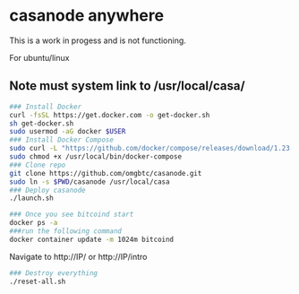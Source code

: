 # casanode anywhere

This is a work in progess and is not functioning.

For ubuntu/linux

## Note must system link to /usr/local/casa/

```sh
### Install Docker
curl -fsSL https://get.docker.com -o get-docker.sh
sh get-docker.sh 
sudo usermod -aG docker $USER
### Install Docker Compose
sudo curl -L "https://github.com/docker/compose/releases/download/1.23.2/docker-compose-$(uname -s)-$(uname -m)" -o /usr/local/bin/docker-compose
sudo chmod +x /usr/local/bin/docker-compose 
### Clone repo
git clone https://github.com/omgbtc/casanode.git
sudo ln -s $PWD/casanode /usr/local/casa
### Deploy casanode
./launch.sh
```

```sh
### Once you see bitcoind start 
docker ps -a
###run the following command
docker container update -m 1024m bitcoind
```

Navigate to http://IP/ or http://IP/intro

```sh
### Destroy everything
./reset-all.sh
```